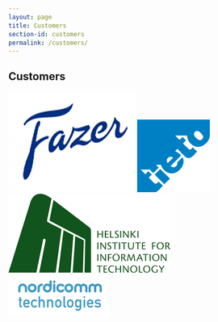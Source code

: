 ```yaml
---
layout: page
title: Customers
section-id: customers
permalink: /customers/
---
```


## Customers

![Fazer](/images/brand-logos/fazer.jpg)
![Tieto](/images/brand-logos/tieto.png)
![HIIT](/images/brand-logos/hiit.png)
![Nordicomm Technologies Oy](/images/brand-logos/nordicomm.png)
